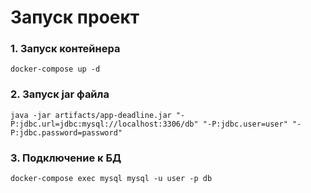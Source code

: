 # Запуск проект

### 1. Запуск контейнера
`docker-compose up -d`

### 2. Запуск jar файла
`java -jar artifacts/app-deadline.jar "-P:jdbc.url=jdbc:mysql://localhost:3306/db" "-P:jdbc.user=user" "-P:jdbc.password=password"`

### 3. Подключение к БД
`docker-compose exec mysql mysql -u user -p db`
